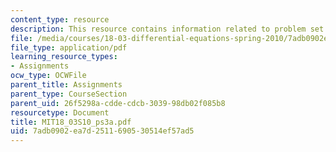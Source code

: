 ```yaml
---
content_type: resource
description: This resource contains information related to problem set 3.
file: /media/courses/18-03-differential-equations-spring-2010/7adb0902ea7d2511690530514ef57ad5_MIT18_03S10_ps3a.pdf
file_type: application/pdf
learning_resource_types:
- Assignments
ocw_type: OCWFile
parent_title: Assignments
parent_type: CourseSection
parent_uid: 26f5298a-cdde-cdcb-3039-98db02f085b8
resourcetype: Document
title: MIT18_03S10_ps3a.pdf
uid: 7adb0902-ea7d-2511-6905-30514ef57ad5
---
```

